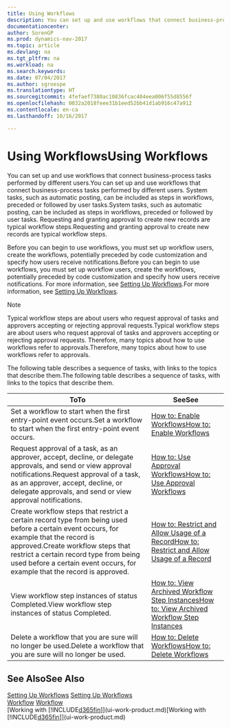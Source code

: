 ```yaml
---
title: Using Workflows
description: You can set up and use workflows that connect business-process tasks performed by different users. System tasks, such as automatic posting, can be included as steps in workflows, preceded or followed by user tasks. Requesting and granting approval to create new records are typical workflow steps.
documentationcenter: 
author: SorenGP
ms.prod: dynamics-nav-2017
ms.topic: article
ms.devlang: na
ms.tgt_pltfrm: na
ms.workload: na
ms.search.keywords: 
ms.date: 07/04/2017
ms.author: sgroespe
ms.translationtype: HT
ms.sourcegitcommit: 4fefaef7380ac10836fcac404eea006f55d8556f
ms.openlocfilehash: 0032a2018feee31b1eed52bb41d1ab916c47a912
ms.contentlocale: en-ca
ms.lasthandoff: 10/16/2017

---
```

# <a name="using-workflows"></a><span data-ttu-id="feae9-105">Using Workflows</span><span class="sxs-lookup"><span data-stu-id="feae9-105">Using Workflows</span></span>
<span data-ttu-id="feae9-106">You can set up and use workflows that connect business-process tasks performed by different users.</span><span class="sxs-lookup"><span data-stu-id="feae9-106">You can set up and use workflows that connect business-process tasks performed by different users.</span></span> <span data-ttu-id="feae9-107">System tasks, such as automatic posting, can be included as steps in workflows, preceded or followed by user tasks.</span><span class="sxs-lookup"><span data-stu-id="feae9-107">System tasks, such as automatic posting, can be included as steps in workflows, preceded or followed by user tasks.</span></span> <span data-ttu-id="feae9-108">Requesting and granting approval to create new records are typical workflow steps.</span><span class="sxs-lookup"><span data-stu-id="feae9-108">Requesting and granting approval to create new records are typical workflow steps.</span></span>  

 <span data-ttu-id="feae9-109">Before you can begin to use workflows, you must set up workflow users, create the workflows, potentially preceded by code customization and specify how users receive notifications.</span><span class="sxs-lookup"><span data-stu-id="feae9-109">Before you can begin to use workflows, you must set up workflow users, create the workflows, potentially preceded by code customization and specify how users receive notifications.</span></span> <span data-ttu-id="feae9-110">For more information, see [Setting Up Workflows](across-set-up-workflows.md).</span><span class="sxs-lookup"><span data-stu-id="feae9-110">For more information, see [Setting Up Workflows](across-set-up-workflows.md).</span></span>  

> [!NOTE]  
>  <span data-ttu-id="feae9-111">Typical workflow steps are about users who request approval of tasks and approvers accepting or rejecting approval requests.</span><span class="sxs-lookup"><span data-stu-id="feae9-111">Typical workflow steps are about users who request approval of tasks and approvers accepting or rejecting approval requests.</span></span> <span data-ttu-id="feae9-112">Therefore, many topics about how to use workflows refer to approvals.</span><span class="sxs-lookup"><span data-stu-id="feae9-112">Therefore, many topics about how to use workflows refer to approvals.</span></span>  

 <span data-ttu-id="feae9-113">The following table describes a sequence of tasks, with links to the topics that describe them.</span><span class="sxs-lookup"><span data-stu-id="feae9-113">The following table describes a sequence of tasks, with links to the topics that describe them.</span></span>  

|<span data-ttu-id="feae9-114">**To**</span><span class="sxs-lookup"><span data-stu-id="feae9-114">**To**</span></span>|<span data-ttu-id="feae9-115">**See**</span><span class="sxs-lookup"><span data-stu-id="feae9-115">**See**</span></span>|  
|------------|-------------|  
|<span data-ttu-id="feae9-116">Set a workflow to start when the first entry-point event occurs.</span><span class="sxs-lookup"><span data-stu-id="feae9-116">Set a workflow to start when the first entry-point event occurs.</span></span>|[<span data-ttu-id="feae9-117">How to: Enable Workflows</span><span class="sxs-lookup"><span data-stu-id="feae9-117">How to: Enable Workflows</span></span>](across-how-to-enable-workflows.md)|  
|<span data-ttu-id="feae9-118">Request approval of a task, as an approver, accept, decline, or delegate approvals, and send or view approval notifications.</span><span class="sxs-lookup"><span data-stu-id="feae9-118">Request approval of a task, as an approver, accept, decline, or delegate approvals, and send or view approval notifications.</span></span>|[<span data-ttu-id="feae9-119">How to: Use Approval Workflows</span><span class="sxs-lookup"><span data-stu-id="feae9-119">How to: Use Approval Workflows</span></span>](across-how-use-approval-workflows.md)|  
|<span data-ttu-id="feae9-120">Create workflow steps that restrict a certain record type from being used before a certain event occurs, for example that the record is approved.</span><span class="sxs-lookup"><span data-stu-id="feae9-120">Create workflow steps that restrict a certain record type from being used before a certain event occurs, for example that the record is approved.</span></span>|[<span data-ttu-id="feae9-121">How to: Restrict and Allow Usage of a Record</span><span class="sxs-lookup"><span data-stu-id="feae9-121">How to: Restrict and Allow Usage of a Record</span></span>](across-how-to-restrict-and-allow-usage-of-a-record.md)|  
|<span data-ttu-id="feae9-122">View workflow step instances of status Completed.</span><span class="sxs-lookup"><span data-stu-id="feae9-122">View workflow step instances of status Completed.</span></span>|[<span data-ttu-id="feae9-123">How to: View Archived Workflow Step Instances</span><span class="sxs-lookup"><span data-stu-id="feae9-123">How to: View Archived Workflow Step Instances</span></span>](across-how-to-view-archived-workflow-step-instances.md)|  
|<span data-ttu-id="feae9-124">Delete a workflow that you are sure will no longer be used.</span><span class="sxs-lookup"><span data-stu-id="feae9-124">Delete a workflow that you are sure will no longer be used.</span></span>|[<span data-ttu-id="feae9-125">How to: Delete Workflows</span><span class="sxs-lookup"><span data-stu-id="feae9-125">How to: Delete Workflows</span></span>](across-how-to-delete-workflows.md)|  

## <a name="see-also"></a><span data-ttu-id="feae9-126">See Also</span><span class="sxs-lookup"><span data-stu-id="feae9-126">See Also</span></span>  
<span data-ttu-id="feae9-127">[Setting Up Workflows](across-set-up-workflows.md) </span><span class="sxs-lookup"><span data-stu-id="feae9-127">[Setting Up Workflows](across-set-up-workflows.md) </span></span>  
<span data-ttu-id="feae9-128">[Workflow](across-workflow.md) </span><span class="sxs-lookup"><span data-stu-id="feae9-128">[Workflow](across-workflow.md) </span></span>  
<span data-ttu-id="feae9-129">[Working with [!INCLUDE[d365fin](includes/d365fin_md.md)]](ui-work-product.md)</span><span class="sxs-lookup"><span data-stu-id="feae9-129">[Working with [!INCLUDE[d365fin](includes/d365fin_md.md)]](ui-work-product.md)</span></span>

